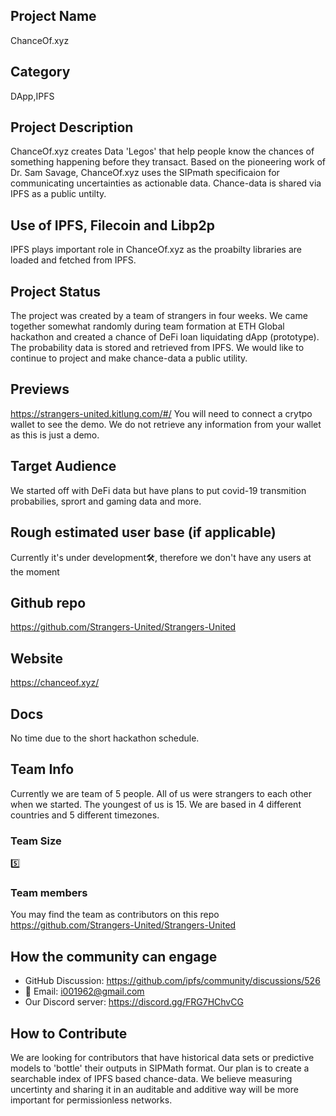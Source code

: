 ## Project Name <!-- Add your project name here with format "Project Name"-->
ChanceOf.xyz

## Category 
<!--developer tooling, application, wallet, infrastructure, etc-->
DApp,IPFS
## Project Description
<!--Describe your project in a few sentences. -->
ChanceOf.xyz creates Data 'Legos' that help people know the chances of something happening before they transact. Based on the pioneering work of Dr. Sam Savage, ChanceOf.xyz uses the SIPmath specificaion for communicating uncertainties as actionable data. Chance-data is shared via IPFS as a public untilty. 
## Use of IPFS, Filecoin and Libp2p
<!-- Describe how your project uses any or all of these technologies, and why. -->
IPFS plays important role in ChanceOf.xyz as the proabilty libraries are loaded and fetched from IPFS.

## Project Status
<!--brainstorming, fundraising, under development, beta, shipped, etc-->
The project was created by a team of strangers in four weeks. We came together somewhat randomly during team formation at ETH Global hackathon and created a chance of DeFi loan liquidating dApp (prototype). The probability data is stored and retrieved from IPFS. We would like to continue to project and make chance-data a public utility.

## Previews
<!--Add some screenshots to give a preview of your product-->
https://strangers-united.kitlung.com/#/
You will need to connect a crytpo wallet to see the demo. We do not retrieve any information from your wallet as this is just a demo.

## Target Audience
<!--Describe who will be your project's users-->
We started off with DeFi data but have plans to put covid-19 transmition probabilies, sprort and gaming data and more.

## Rough estimated user base (if applicable)
Currently it's under development:hammer_and_wrench:, therefore we don't have any users at the moment

## Github repo
<!--Attach a link to your GitHub repo - open source is required - please make sure your repo has a license file and is licensed using MIT open source license! -->
https://github.com/Strangers-United/Strangers-United

## Website
<!--Link your website if available-->
https://chanceof.xyz/

## Docs
<!--Including a link to your project docs!-->
No time due to the short hackathon schedule.

## Team Info
<!-- Introduce your amazing team - how many team members are working on this project and who are they?-->
Currently we are team of 5 people. All of us were strangers to each other when we started. The youngest of us is 15. We are based in 4 different countries and 5 different timezones.

### Team Size  
:five:
### Team members  
You may find the team as contributors on this repo
https://github.com/Strangers-United/Strangers-United

## How the community can engage
* GitHub Discussion: <!--Start a discussion with the community here: https://github.com/ipfs/community/discussions/new and attach the link!--> https://github.com/ipfs/community/discussions/526
* :e-mail: Email:  i001962@gmail.com  
* Our Discord server:  https://discord.gg/FRG7HChvCG

## How to Contribute
<!--How can the community contribute to your project?-->
We are looking for contributors that have historical data sets or predictive models to 'bottle' their outputs in SIPMath format. Our plan is to create a searchable index of IPFS based chance-data. We believe measuring uncertinty and sharing it in an auditable and additive way will be more important for permissionless networks.



